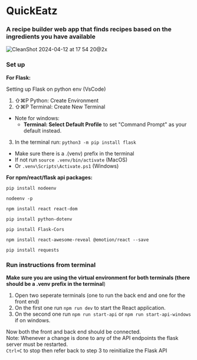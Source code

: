 # QuickEatz
### A recipe builder web app that finds recipes based on the ingredients you have available

![CleanShot 2024-04-12 at 17 54 20@2x](https://github.com/EdrikC/CS310-project/assets/121407105/d24e9a4d-b0da-48cd-988f-79a1a971fd53)
### Set up⁠⁠

**For Flask:**

Setting up Flask on python env (VsCode)

1. ⇧⌘P Python: Create Environment
2. ⇧⌘P⁠⁠ Terminal: Create New Terminal 
- Note for windows:
    - **Terminal: Select Default Profile** to set "Command Prompt" as your default instead.

3. In the terminal run: `⁠python3 -m pip install flask` 
- Make sure there is a .(venv) prefix in the terminal
- If not run ``⁠source .venv/bin/activate`` (MacOS)
- Or ``⁠.venv\Scripts\Activate.ps1`` (Windows)

**For npm/react/flask api packages:**  

```
pip install nodeenv

nodeenv -p

npm install react react-dom

pip install python-dotenv

pip install Flask-Cors

npm install react-awesome-reveal @emotion/react --save

pip install requests
```
### Run instructions from terminal
**Make sure you are using the virtual environment for both terminals (there should be a .venv prefix in the terminal**)
1. Open two seperate terminals (one to run the back end and one for the front end)
2. On the first one run ``npm run dev`` to start the React application.
3. On the second one run ``npm run start-api`` or ``npm run start-api-windows`` if on windows.

Now both the front and back end should be connected.\
Note: Whenever a change is done to any of the API endpoints the flask server must be restarted.\
``Ctrl+C`` to stop then refer back to step 3 to reinitialize the Flask API
